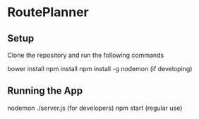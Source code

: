 # RoutePlanner
## Setup
Clone the repository and run the following commands

bower install
npm install
npm install -g nodemon (if developing)

## Running the App
nodemon ./server.js (for developers)
npm start (regular use)
